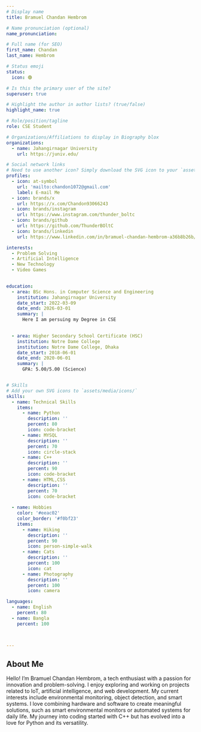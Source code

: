 ```yaml
---
# Display name
title: Bramuel Chandan Hembrom

# Name pronunciation (optional)
name_pronunciation: 

# Full name (for SEO)
first_name: Chandan
last_name: Hembrom

# Status emoji
status:
  icon: 🟢

# Is this the primary user of the site?
superuser: true

# Highlight the author in author lists? (true/false)
highlight_name: true

# Role/position/tagline
role: CSE Student

# Organizations/Affiliations to display in Biography blox
organizations:
  - name: Jahangirnagar University
    url: https://juniv.edu/

# Social network links
# Need to use another icon? Simply download the SVG icon to your `assets/media/icons/` folder.
profiles:
  - icon: at-symbol
    url: 'mailto:chandon1072@gmail.com'
    label: E-mail Me
  - icon: brands/x
    url: https://x.com/Chandon93066243
  - icon: brands/instagram
    url: https://www.instagram.com/thunder_boltc
  - icon: brands/github
    url: https://github.com/ThunderBOltC
  - icon: brands/linkedin
    url: https://www.linkedin.com/in/bramuel-chandan-hembrom-a36b8b26b/

interests:
  - Problem Solving
  - Artificial Intelligence
  - New Technology
  - Video Games
  

education:
  - area: BSc Hons. in Computer Science and Engineering
    institution: Jahangirnagar University
    date_start: 2022-03-09
    date_end: 2026-03-01
    summary: |
      Here I am persuing my Degree in CSE
    

  - area: Higher Secondary School Certificate (HSC)
    institution: Notre Dame College 
    institution: Notre Dame College, Dhaka
    date_start: 2018-06-01
    date_end: 2020-06-01
    summary: |
      GPA: 5.00/5.00 (Science)


# Skills
# Add your own SVG icons to `assets/media/icons/`
skills:
  - name: Technical Skills
    items:
      - name: Python
        description: ''
        percent: 80
        icon: code-bracket
      - name: MYSQL
        description: ''
        percent: 70
        icon: circle-stack
      - name: C++
        description: ''
        percent: 90
        icon: code-bracket
      - name: HTML,CSS
        description: ''
        percent: 70
        icon: code-bracket
        
  - name: Hobbies
    color: '#eeac02'
    color_border: '#f0bf23'
    items:
      - name: Hiking
        description: ''
        percent: 90
        icon: person-simple-walk
      - name: Cats
        description: ''
        percent: 100
        icon: cat
      - name: Photography
        description: ''
        percent: 100
        icon: camera

languages:
  - name: English
    percent: 80
  - name: Bangla
    percent: 100
  


---
```


## About Me

Hello! I’m Bramuel Chandan Hembrom, a tech enthusiast with a passion for innovation and problem-solving. I enjoy exploring and working on projects related to IoT, artificial intelligence, and web development. My current interests include environmental monitoring, object detection, and smart systems.
I love combining hardware and software to create meaningful solutions, such as smart environmental monitors or automated systems for daily life. My journey into coding started with C++ but has evolved into a love for Python and its versatility.
